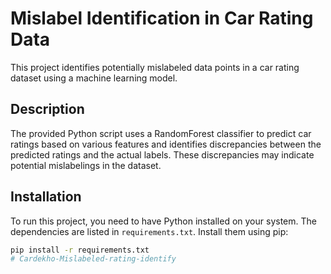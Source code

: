 # Mislabel Identification in Car Rating Data

This project identifies potentially mislabeled data points in a car rating dataset using a machine learning model.

## Description
The provided Python script uses a RandomForest classifier to predict car ratings based on various features and identifies discrepancies between the predicted ratings and the actual labels. These discrepancies may indicate potential mislabelings in the dataset.

## Installation
To run this project, you need to have Python installed on your system. The dependencies are listed in `requirements.txt`. Install them using pip:

```bash
pip install -r requirements.txt
# Cardekho-Mislabeled-rating-identify
